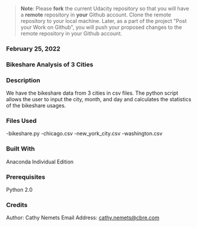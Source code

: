 >**Note**: Please **fork** the current Udacity repository so that you will have a **remote** repository in **your** Github account. Clone the remote repository to your local machine. Later, as a part of the project "Post your Work on Github", you will push your proposed changes to the remote repository in your Github account.

### February 25, 2022

### Bikeshare Analysis of 3 Cities

### Description
We have the bikeshare data from 3 cities in csv files.  The python script allows the user to input the city, month, and day and calculates the statistics of the bikeshare usages.

### Files Used
-bikeshare.py
-chicago.csv
-new_york_city.csv
-washington.csv

### Built With
Anaconda Individual Edition

### Prerequisites
Python 2.0

### Credits
Author: Cathy Nemets
Email Address: cathy.nemets@cbre.com
